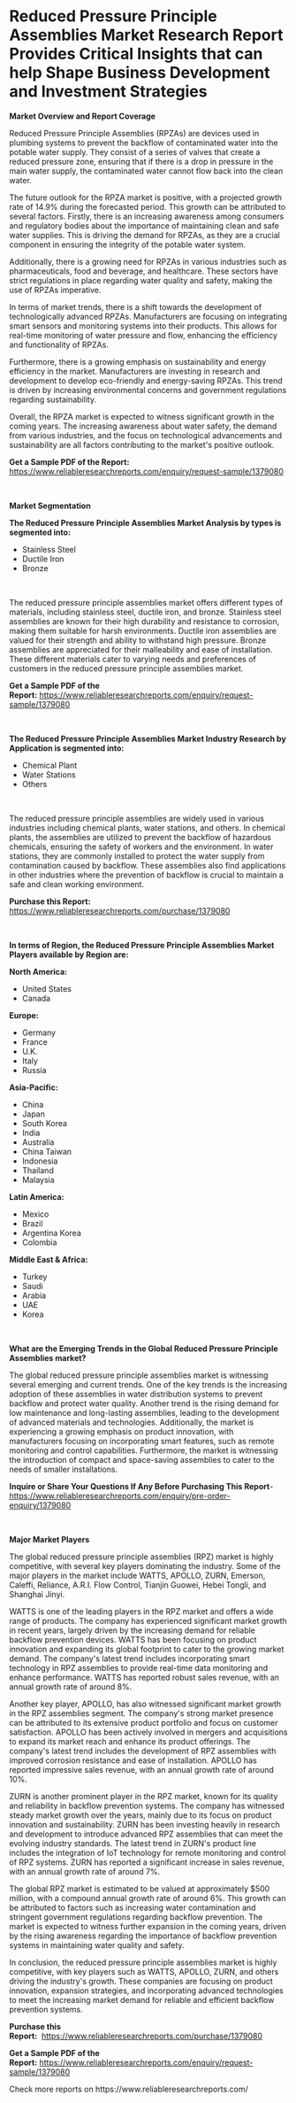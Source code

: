 <p><h1>Reduced Pressure Principle Assemblies Market Research Report Provides Critical Insights that can help Shape Business Development and Investment Strategies</h1></p><p><strong>Market Overview and Report Coverage</strong></p>
<p><p>Reduced Pressure Principle Assemblies (RPZAs) are devices used in plumbing systems to prevent the backflow of contaminated water into the potable water supply. They consist of a series of valves that create a reduced pressure zone, ensuring that if there is a drop in pressure in the main water supply, the contaminated water cannot flow back into the clean water.</p><p>The future outlook for the RPZA market is positive, with a projected growth rate of 14.9% during the forecasted period. This growth can be attributed to several factors. Firstly, there is an increasing awareness among consumers and regulatory bodies about the importance of maintaining clean and safe water supplies. This is driving the demand for RPZAs, as they are a crucial component in ensuring the integrity of the potable water system.</p><p>Additionally, there is a growing need for RPZAs in various industries such as pharmaceuticals, food and beverage, and healthcare. These sectors have strict regulations in place regarding water quality and safety, making the use of RPZAs imperative.</p><p>In terms of market trends, there is a shift towards the development of technologically advanced RPZAs. Manufacturers are focusing on integrating smart sensors and monitoring systems into their products. This allows for real-time monitoring of water pressure and flow, enhancing the efficiency and functionality of RPZAs.</p><p>Furthermore, there is a growing emphasis on sustainability and energy efficiency in the market. Manufacturers are investing in research and development to develop eco-friendly and energy-saving RPZAs. This trend is driven by increasing environmental concerns and government regulations regarding sustainability.</p><p>Overall, the RPZA market is expected to witness significant growth in the coming years. The increasing awareness about water safety, the demand from various industries, and the focus on technological advancements and sustainability are all factors contributing to the market's positive outlook.</p></p>
<p><strong>Get a Sample PDF of the Report:</strong> <a href="https://www.reliableresearchreports.com/enquiry/request-sample/1379080">https://www.reliableresearchreports.com/enquiry/request-sample/1379080</a></p>
<p>&nbsp;</p>
<p><strong>Market Segmentation</strong></p>
<p><strong>The Reduced Pressure Principle Assemblies Market Analysis by types is segmented into:</strong></p>
<p><ul><li>Stainless Steel</li><li>Ductile Iron</li><li>Bronze</li></ul></p>
<p>&nbsp;</p>
<p><p>The reduced pressure principle assemblies market offers different types of materials, including stainless steel, ductile iron, and bronze. Stainless steel assemblies are known for their high durability and resistance to corrosion, making them suitable for harsh environments. Ductile iron assemblies are valued for their strength and ability to withstand high pressure. Bronze assemblies are appreciated for their malleability and ease of installation. These different materials cater to varying needs and preferences of customers in the reduced pressure principle assemblies market.</p></p>
<p><strong>Get a Sample PDF of the Report:</strong>&nbsp;<a href="https://www.reliableresearchreports.com/enquiry/request-sample/1379080">https://www.reliableresearchreports.com/enquiry/request-sample/1379080</a></p>
<p>&nbsp;</p>
<p><strong>The Reduced Pressure Principle Assemblies Market Industry Research by Application is segmented into:</strong></p>
<p><ul><li>Chemical Plant</li><li>Water Stations</li><li>Others</li></ul></p>
<p>&nbsp;</p>
<p><p>The reduced pressure principle assemblies are widely used in various industries including chemical plants, water stations, and others. In chemical plants, the assemblies are utilized to prevent the backflow of hazardous chemicals, ensuring the safety of workers and the environment. In water stations, they are commonly installed to protect the water supply from contamination caused by backflow. These assemblies also find applications in other industries where the prevention of backflow is crucial to maintain a safe and clean working environment.</p></p>
<p><strong>Purchase this Report:</strong>&nbsp; <a href="https://www.reliableresearchreports.com/purchase/1379080">https://www.reliableresearchreports.com/purchase/1379080</a></p>
<p>&nbsp;</p>
<p><strong>In terms of Region, the Reduced Pressure Principle Assemblies Market Players available by Region are:</strong></p>
<p>
    <p> <strong> North America: </strong>
        <ul>
            <li>United States</li>
            <li>Canada</li>
        </ul>
        </p> 
    <p> <strong> Europe: </strong>
        <ul>
            <li>Germany</li>
            <li>France</li>
            <li>U.K.</li>
            <li>Italy</li>
            <li>Russia</li>
        </ul>
        </p> 
    <p> <strong> Asia-Pacific: </strong>
        <ul>
            <li>China</li>
            <li>Japan</li>
            <li>South Korea</li>
            <li>India</li>
            <li>Australia</li>
            <li>China Taiwan</li>
            <li>Indonesia</li>
            <li>Thailand</li>
            <li>Malaysia</li>
        </ul>
        </p> 
    <p> <strong> Latin America: </strong>
        <ul>
            <li>Mexico</li>
            <li>Brazil</li>
            <li>Argentina Korea</li>
            <li>Colombia</li>
        </ul>
        </p> 
    <p> <strong> Middle East & Africa: </strong>
        <ul>
            <li>Turkey</li>
            <li>Saudi</li>
            <li>Arabia</li>
            <li>UAE</li>
            <li>Korea</li>
        </ul>
    </p>
    </p>
<p>&nbsp;</p>
<p><strong>What are the Emerging Trends in the Global Reduced Pressure Principle Assemblies market?</strong></p>
<p><p>The global reduced pressure principle assemblies market is witnessing several emerging and current trends. One of the key trends is the increasing adoption of these assemblies in water distribution systems to prevent backflow and protect water quality. Another trend is the rising demand for low maintenance and long-lasting assemblies, leading to the development of advanced materials and technologies. Additionally, the market is experiencing a growing emphasis on product innovation, with manufacturers focusing on incorporating smart features, such as remote monitoring and control capabilities. Furthermore, the market is witnessing the introduction of compact and space-saving assemblies to cater to the needs of smaller installations.</p></p>
<p><strong>Inquire or Share Your Questions If Any Before Purchasing This Report</strong>- <a href="https://www.reliableresearchreports.com/enquiry/pre-order-enquiry/1379080">https://www.reliableresearchreports.com/enquiry/pre-order-enquiry/1379080</a></p>
<p>&nbsp;</p>
<p><strong>Major Market Players</strong></p>
<p><p>The global reduced pressure principle assemblies (RPZ) market is highly competitive, with several key players dominating the industry. Some of the major players in the market include WATTS, APOLLO, ZURN, Emerson, Caleffi, Reliance, A.R.I. Flow Control, Tianjin Guowei, Hebei Tongli, and Shanghai Jinyi. </p><p>WATTS is one of the leading players in the RPZ market and offers a wide range of products. The company has experienced significant market growth in recent years, largely driven by the increasing demand for reliable backflow prevention devices. WATTS has been focusing on product innovation and expanding its global footprint to cater to the growing market demand. The company's latest trend includes incorporating smart technology in RPZ assemblies to provide real-time data monitoring and enhance performance. WATTS has reported robust sales revenue, with an annual growth rate of around 8%.</p><p>Another key player, APOLLO, has also witnessed significant market growth in the RPZ assemblies segment. The company's strong market presence can be attributed to its extensive product portfolio and focus on customer satisfaction. APOLLO has been actively involved in mergers and acquisitions to expand its market reach and enhance its product offerings. The company's latest trend includes the development of RPZ assemblies with improved corrosion resistance and ease of installation. APOLLO has reported impressive sales revenue, with an annual growth rate of around 10%.</p><p>ZURN is another prominent player in the RPZ market, known for its quality and reliability in backflow prevention systems. The company has witnessed steady market growth over the years, mainly due to its focus on product innovation and sustainability. ZURN has been investing heavily in research and development to introduce advanced RPZ assemblies that can meet the evolving industry standards. The latest trend in ZURN's product line includes the integration of IoT technology for remote monitoring and control of RPZ systems. ZURN has reported a significant increase in sales revenue, with an annual growth rate of around 7%.</p><p>The global RPZ market is estimated to be valued at approximately $500 million, with a compound annual growth rate of around 6%. This growth can be attributed to factors such as increasing water contamination and stringent government regulations regarding backflow prevention. The market is expected to witness further expansion in the coming years, driven by the rising awareness regarding the importance of backflow prevention systems in maintaining water quality and safety.</p><p>In conclusion, the reduced pressure principle assemblies market is highly competitive, with key players such as WATTS, APOLLO, ZURN, and others driving the industry's growth. These companies are focusing on product innovation, expansion strategies, and incorporating advanced technologies to meet the increasing market demand for reliable and efficient backflow prevention systems.</p></p>
<p><strong>Purchase this Report:</strong>&nbsp;&nbsp;<a href="https://www.reliableresearchreports.com/purchase/1379080">https://www.reliableresearchreports.com/purchase/1379080</a></p>
<p></p>
<p><strong>Get a Sample PDF of the Report:</strong>&nbsp;<a href="https://www.reliableresearchreports.com/enquiry/request-sample/1379080">https://www.reliableresearchreports.com/enquiry/request-sample/1379080</a></p>
<p>Check more reports on https://www.reliableresearchreports.com/</p>